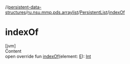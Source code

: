 //[persistent-data-structures](../../index.md)/[ru.nsu.mmp.pds.arraylist](../index.md)/[PersistentList](index.md)/[indexOf](index-of.md)



# indexOf  
[jvm]  
Content  
open override fun [indexOf](index-of.md)(element: [E](index.md)): [Int](https://kotlinlang.org/api/latest/jvm/stdlib/kotlin/-int/index.html)  




